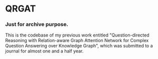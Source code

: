 # QRGAT
### Just for archive purpose.
This is the codebase of my previous work entitled 
"Question-directed Reasoning with Relation-aware Graph Attention Network for Complex Question Answering over Knowledge Graph", 
which was submitted to a journal for almost one and a half year.
